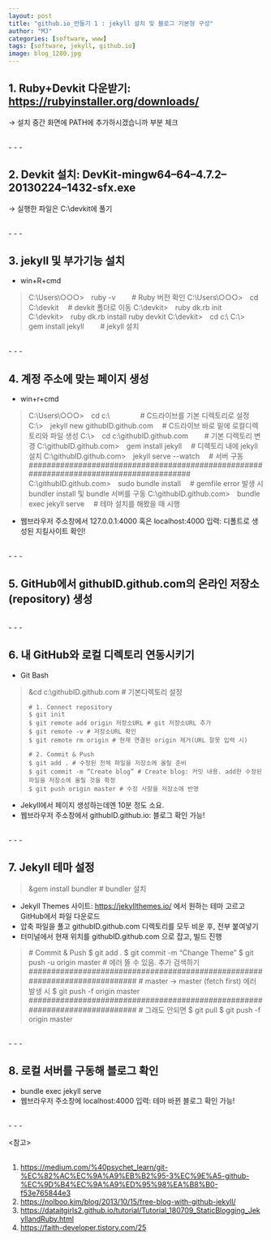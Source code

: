 ```yaml
---
layout: post
title: "github.io_만들기 1 : jekyll 설치 및 블로그 기본형 구성"
author: "MJ"
categories: [software, www]
tags: [software, jekyll, github.io]
image: blog_1280.jpg
---
```


## 1. Ruby+Devkit 다운받기: https://rubyinstaller.org/downloads/ <br>
→ 설치 중간 화면에 PATH에 추가하시겠습니까 부분 체크

<br>- - -<br>

## 2. Devkit 설치: DevKit-mingw64–64–4.7.2–20130224–1432-sfx.exe<br>
→ 실행한 파일은 C:\devkit에 풀기

<br>- - -<br>

## 3. jekyll 및 부가기능 설치


* win+R+cmd

<blockquote>
	C:\Users\○○○>&emsp;ruby -v &emsp;&emsp;# Ruby 버전 확인
	C:\Users\○○○>&emsp;cd C:\devkit &emsp;# devkit 폴더로 이동
	C:\devkit>&emsp;ruby dk.rb init
	C:\devkit>&emsp;ruby dk.rb install ruby devkit
	C:\devkit>&emsp;cd c:\ 
	C:\>&emsp;gem install jekyll &emsp;&emsp;# jekyll 설치
</blockquote>

<br>- - -<br>

## 4. 계정 주소에 맞는 페이지 생성


* win+r+cmd

<blockquote>
	C:\Users\○○○>&emsp;cd c:\ &emsp;&emsp;&emsp;&emsp;# C드라이브를 기본 디렉토리로 설정
	C:\>&emsp;jekyll new githubID.github.com &emsp;# C드라이브 바로 밑에 로컬디렉토리와 파일 생성
	C:\>&emsp;cd c:\githubID.github.com  &emsp;&emsp;# 기본 디렉토리 변경
	C:\githubID.github.com>&emsp;gem install jekyll &emsp;# 디렉토리 내에 jekyll 설치
	C:\githubID.github.com>&emsp;jekyll serve --watch &emsp;# 서버 구동
	########################################################################################
	C:\githubID.github.com>&emsp;sudo bundle install &emsp;# gemfile error 발생 시 bundler install 및 bundle 서버를 구동
	C:\githubID.github.com>&emsp;bundle exec jekyll serve &emsp;# 테마 설치를 해봤을 때 시행
</blockquote>

* 웹브라우저 주소창에서 127.0.0.1:4000 혹은 localhost:4000 입력: 디폴트로 생성된 지킬사이트 확인!

<br>- - -<br>

## 5. GitHub에서 githubID.github.com의 온라인 저장소(repository) 생성

<br>- - -<br>

## 6. 내 GitHub와 로컬 디렉토리 연동시키기


* Git Bash

<blockquote>
	&cd c:\githubID.github.com # 기본디렉토리 설정

	# 1. Connect repository
	$ git init
	$ git remote add origin 저장소URL # git 저장소URL 추가
	$ git remote -v # 저장소URL 확인
	$ git remote rm origin # 현재 연결된 origin 제거(URL 잘못 입력 시)

	# 2. Commit & Push
	$ git add . # 수정된 전체 파일을 저장소에 올릴 준비
	$ git commit -m “Create blog” # Create blog: 커밋 내용. add한 수정된 파일을 저장소에 올릴 것을 확정
	$ git push origin master # 수정 사항을 저장소에 반영

</blockquote>

* Jekyll에서 페이지 생성하는데엔 10분 정도 소요.
* 웹브라우저 주소창에서 githubID.github.io: 블로그 확인 가능!

<br>- - -<br>

## 7. Jekyll 테마 설정


<blockquote>&gem install bundler # bundler 설치</blockquote>

* Jekyll Themes 사이트: https://jekyllthemes.io/ 에서 원하는 테마 고르고 GitHub에서 파일 다운로드
* 압축 파일을 풀고 githubID.github.com 디렉토리를 모두 비운 후, 전부 붙여넣기
* 터미널에서 현재 위치를 githubID.github.com 으로 잡고, 빌드 진행

<blockquote>
	# Commit & Push
	$ git add .
	$ git commit -m “Change Theme”
	$ git push -u origin master # 에러 뜰 수 있음. 추가 검색하기
	############################################################################
	# master -> master (fetch first) 에러 발생 시
	$ git push -f origin master
	############################################################################
	# 그래도 안되면
	$ git pull
	$ git push -f origin master
</blockquote>

<br>- - -<br>

## 8. 로컬 서버를 구동해 블로그 확인


* bundle exec jekyll serve 
* 웹브라우저 주소창에 localhost:4000 입력: 테마 바뀐 블로그 확인 가능!

<br>- - -<br>

<참고> <br><br>
1. <https://medium.com/%40psychet_learn/git-%EC%82%AC%EC%9A%A9%EB%B2%95-3%EC%9E%A5-github-%EC%9D%B4%EC%9A%A9%ED%95%98%EA%B8%B0-f53e765844e3><br>
2. <https://nolboo.kim/blog/2013/10/15/free-blog-with-github-jekyll/><br>
3. <https://dataitgirls2.github.io/tutorial/Tutorial_180709_StaticBlogging_JekyllandRuby.html><br>
4. <https://faith-developer.tistory.com/25><br>